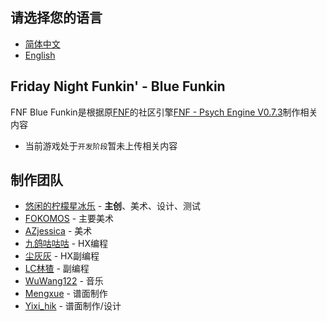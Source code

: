 ## 请选择您的语言
- [简体中文](https://github.com/JiuxuXX/FNF-BlueFunkin/blob/main/readme/readme_zh-cn.md)
- [English](https://github.com/JiuxuXX/FNF-BlueFunkin/blob/main/README.md)
## Friday Night Funkin' - Blue Funkin
FNF Blue Funkin是根据原[FNF](https://github.com/FunkinCrew/Funkin)的社区引擎[FNF - Psych Engine V0.7.3](https://github.com/ShadowMario/FNF-PsychEngine/tree/0.7.3)制作相关内容

- 当前游戏处于`开发阶段`暂未上传相关内容

## 制作团队
- [悠闲的柠檬星冰乐](https://space.bilibili.com/229122130) - **主创**、美术、设计、测试
- [FOKOMOS](https://space.bilibili.com/456301606) - 主要美术
- [AZjessica](https://space.bilibili.com/1565599632) - 美术
- [九鸽咕咕咕](https://space.bilibili.com/1273402839) - HX编程
- [尘灰灰](https://space.bilibili.com/3493288327777064) - HX副编程
- [LC林猹](https://space.bilibili.com/285046706) - 副编程
- [WuWang122](https://space.bilibili.com/1540269462) - 音乐
- [Mengxue](https://space.bilibili.com/692396773) - 谱面制作
- [Yixi_hik](https://space.bilibili.com/605021205) - 谱面制作/设计
